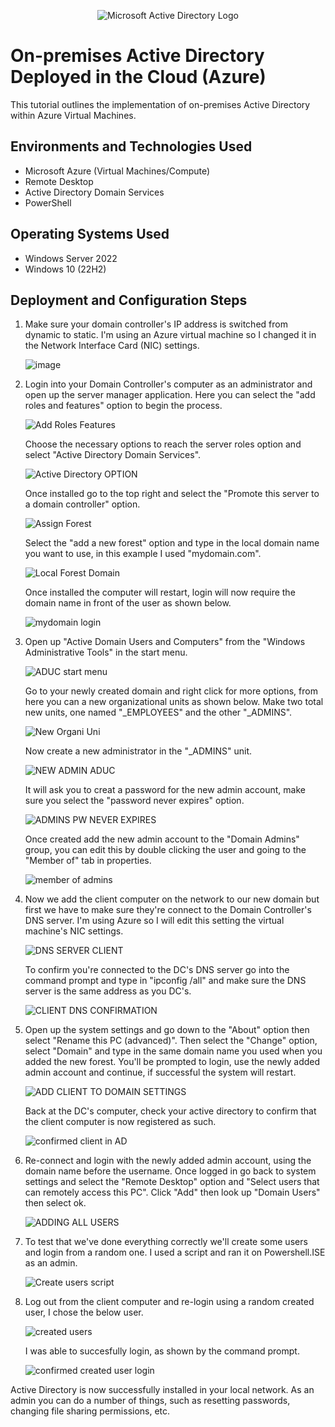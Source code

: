 <p align="center">
<img src="https://i.imgur.com/pU5A58S.png" alt="Microsoft Active Directory Logo"/>
</p>

<h1>On-premises Active Directory Deployed in the Cloud (Azure)</h1>
This tutorial outlines the implementation of on-premises Active Directory within Azure Virtual Machines.<br />


<h2>Environments and Technologies Used</h2>

- Microsoft Azure (Virtual Machines/Compute)
- Remote Desktop
- Active Directory Domain Services
- PowerShell

<h2>Operating Systems Used </h2>

- Windows Server 2022
- Windows 10 (22H2)

<h2>Deployment and Configuration Steps</h2>

1) Make sure your domain controller's IP address is switched from dynamic to static. I'm using an Azure virtual machine so I changed it in the Network Interface Card (NIC) settings.

   ![image](https://github.com/jvilleda96/configure-ad/assets/147073936/75071055-625b-4489-bff3-5d51e6061317)

2) Login into your Domain Controller's computer as an administrator and open up the server manager application. Here you can select the "add roles and features" option to begin the process.

   ![Add Roles   Features](https://github.com/jvilleda96/configure-ad/assets/147073936/233f6ed6-2519-48bb-ad82-a6bdd14da198)

   Choose the necessary options to reach the server roles option and select "Active Directory Domain Services".

   ![Active Directory OPTION](https://github.com/jvilleda96/configure-ad/assets/147073936/ad069b4b-a241-4109-871e-6c46df9ec588)

   Once installed go to the top right and select the "Promote this server to a domain controller" option.

   ![Assign Forest](https://github.com/jvilleda96/configure-ad/assets/147073936/0477d19d-a507-4e39-88d8-7c15c615eef3)

   Select the "add a new forest" option and type in the local domain name you want to use, in this example I used "mydomain.com".

   ![Local Forest Domain](https://github.com/jvilleda96/configure-ad/assets/147073936/b87c2e12-11eb-4264-b6b0-6b0103cc3ecb)

   Once installed the computer will restart, login will now require the domain name in front of the user as shown below.

   ![mydomain login](https://github.com/jvilleda96/configure-ad/assets/147073936/d9877d99-1fe7-4538-8d4d-3a87d091c73c)

4) Open up "Active Domain Users and Computers" from the "Windows Administrative Tools" in the start menu.

   ![ADUC start menu](https://github.com/jvilleda96/configure-ad/assets/147073936/d7a5b468-b4a2-4469-bd00-174f046ef963)

   Go to your newly created domain and right click for more options, from here you can a new organizational units as shown below. Make two total new units, one named "_EMPLOYEES" and the other "_ADMINS".
   
   ![New Organi Uni](https://github.com/jvilleda96/configure-ad/assets/147073936/65dcc190-8d1a-4992-a3d8-66ab1990f4d0)

   Now create a new administrator in the "_ADMINS" unit.

   ![NEW ADMIN ADUC](https://github.com/jvilleda96/configure-ad/assets/147073936/b2e1468c-a719-4e35-b934-d28d54bd96c9)

   It will ask you to creat a password for the new admin account, make sure you select the "password never expires" option.

   ![ADMINS PW NEVER EXPIRES](https://github.com/jvilleda96/configure-ad/assets/147073936/a800c4be-34a2-4335-968f-d5ff02cbe350)

   Once created add the new admin account to the "Domain Admins" group, you can edit this by double clicking the user and going to the "Member of" tab in properties.

   ![member of admins](https://github.com/jvilleda96/configure-ad/assets/147073936/862f5880-7766-45db-83fa-f815e7053446)

5) Now we add the client computer on the network to our new domain but first we have to make sure they're connect to the Domain Controller's DNS server. I'm using Azure so I will edit this setting the virtual machine's NIC settings.

   ![DNS SERVER CLIENT](https://github.com/jvilleda96/configure-ad/assets/147073936/a349a148-1509-4b3e-a080-6f3395d67a38)

   To confirm you're connected to the DC's DNS server go into the command prompt and type in "ipconfig /all" and make sure the DNS server is the same address as you DC's.

   ![CLIENT DNS CONFIRMATION](https://github.com/jvilleda96/configure-ad/assets/147073936/12fd2c63-f4ea-4fb3-96a6-8e9240d0513f)

6) Open up the system settings and go down to the "About" option then select "Rename this PC (advanced)". Then select the "Change" option, select "Domain" and type in the same domain name you used when you added the new forest. You'll be prompted to         login, use the newly added admin account and continue, if successful the system will restart.

   ![ADD CLIENT TO DOMAIN SETTINGS](https://github.com/jvilleda96/configure-ad/assets/147073936/f56eef9d-ef2b-46b9-9aec-ea02b57a70a0)

   Back at the DC's computer, check your active directory to confirm that the client computer is now registered as such.

   ![confirmed client in AD](https://github.com/jvilleda96/configure-ad/assets/147073936/2baed208-d39e-4381-a82d-16619dd896ac)

8) Re-connect and login with the newly added admin account, using the domain name before the username. Once logged in go back to system settings and select the "Remote Desktop" option and "Select users that can remotely access this PC". Click "Add" then     look up "Domain Users" then select ok.
   
   ![ADDING ALL USERS](https://github.com/jvilleda96/configure-ad/assets/147073936/e5110477-b8e9-43ac-ad1a-37332a030034)


9) To test that we've done everything correctly we'll create some users and login from a random one. I used a script and ran it on Powershell.ISE as an admin.

   ![Create users script](https://github.com/jvilleda96/configure-ad/assets/147073936/93f62fa2-1c55-4049-9888-77b8273fb549)

10) Log out from the client computer and re-login using a random created user, I chose the below user.

    ![created users](https://github.com/jvilleda96/configure-ad/assets/147073936/26402551-d1ee-4436-be12-bb7d95ded009)

    I was able to succesfully login, as shown by the command prompt.

    ![confirmed created user login](https://github.com/jvilleda96/configure-ad/assets/147073936/9f0b941e-0ee4-462d-aa34-23d58c8242f9)

Active Directory is now successfully installed in your local network. As an admin you can do a number of things, such as resetting passwords, changing file sharing permissions, etc.   
